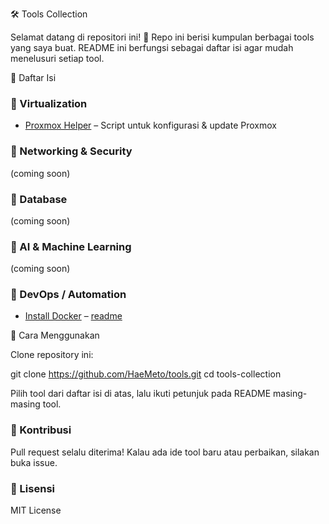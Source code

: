 🛠️ Tools Collection

Selamat datang di repositori ini! 🎉
Repo ini berisi kumpulan berbagai tools yang saya buat. README ini berfungsi sebagai daftar isi agar mudah menelusuri setiap tool.

📖 Daftar Isi
### 🔹 Virtualization
- [Proxmox Helper](./proxmox/fix-proxmox-repo.sh) – Script untuk konfigurasi & update Proxmox

### 🔹 Networking & Security

(coming soon)

### 🔹 Database

(coming soon)

### 🔹 AI & Machine Learning

(coming soon)

### 🔹 DevOps / Automation
- [Install Docker](./dokcer/install-docker.sh) – [readme](./dokcer/install-docker.md)

🚀 Cara Menggunakan

Clone repository ini:

git clone https://github.com/HaeMeto/tools.git
cd tools-collection


Pilih tool dari daftar isi di atas, lalu ikuti petunjuk pada README masing-masing tool.

### 🤝 Kontribusi

Pull request selalu diterima!
Kalau ada ide tool baru atau perbaikan, silakan buka issue.

### 📜 Lisensi

MIT License
